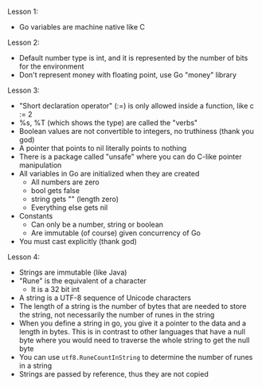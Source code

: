 Lesson 1:
- Go variables are machine native like C

Lesson 2:
- Default number type is int, and it is represented by the number of bits for the environment
- Don't represent money with floating point, use Go "money" library

Lesson 3:
- "Short declaration operator" (:=) is only allowed inside a function, like c := 2
- %s, %T (which shows the type) are called the "verbs"
- Boolean values are not convertible to integers, no truthiness (thank you god)
- A pointer that points to nil literally points to nothing
- There is a package called "unsafe" where you can do C-like pointer manipulation
- All variables in Go are initialized when they are created
  - All numbers are zero
  - bool gets false
  - string gets "" (length zero)
  - Everything else gets nil
- Constants
  - Can only be a number, string or boolean
  - Are immutable (of course) given concurrency of Go
- You must cast explicitly (thank god)

Lesson 4:
- Strings are immutable (like Java)
- "Rune" is the equivalent of a character
  - It is a 32 bit int
- A string is a UTF-8 sequence of Unicode characters
- The length of a string is the number of bytes that are needed to store the string, not necessarily the number of runes in the string
- When you define a string in go, you give it a pointer to the data and a length in bytes. This is in contrast to other languages that have a null byte where you would need to traverse the whole string to get the null byte
- You can use `utf8.RuneCountInString` to determine the number of runes in a string
- Strings are passed by reference, thus they are not copied